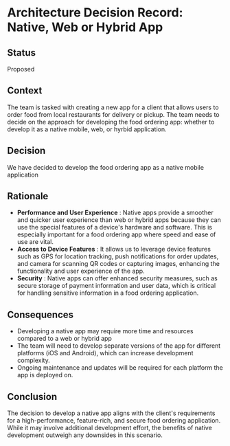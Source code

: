 # Architecture Decision Record: Native, Web or Hybrid App

## Status

Proposed

## Context

The team is tasked with creating a new app for a client that allows users to order food from local restaurants for delivery or pickup. The team needs to decide on the approach for developing the food ordering app: whether to develop it as a native mobile, web, or hyrbid application.

## Decision

We have decided to develop the food ordering app as a native mobile application

## Rationale

- **Performance and User Experience** : Native apps provide a smoother and quicker user experience than web or hybrid apps because they can use the special features of a device's hardware and software. This is especially important for a food ordering app where speed and ease of use are vital.
- **Access to Device Features** : It allows us to leverage device features such as GPS for location tracking, push notifications for order updates, and camera for scanning QR codes or capturing images, enhancing the functionality and user experience of the app.
- **Security** : Native apps can offer enhanced security measures, such as secure storage of payment information and user data, which is critical for handling sensitive information in a food ordering application.

## Consequences

- Developing a native app may require more time and resources compared to a web or hybrid app
- The team will need to develop separate versions of the app for different platforms (iOS and Android), which can increase development complexity.
- Ongoing maintenance and updates will be required for each platform the app is deployed on.

## Conclusion

The decision to develop a native app aligns with the client's requirements for a high-performance, feature-rich, and secure food ordering application. While it may involve additional development effort, the benefits of native development outweigh any downsides in this scenario.
